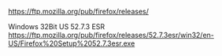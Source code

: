 

https://ftp.mozilla.org/pub/firefox/releases/


Windows 32Bit US 52.7.3 ESR
https://ftp.mozilla.org/pub/firefox/releases/52.7.3esr/win32/en-US/Firefox%20Setup%2052.7.3esr.exe
